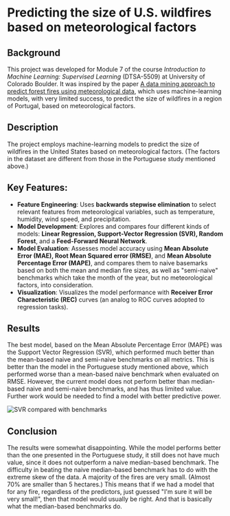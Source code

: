 # Predicting the size of U.S. wildfires based on meteorological factors

## Background
This project was developed for Module 7 of the course *Introduction to Machine Learning: Supervised Learning* (DTSA-5509) at University of Colorado Boulder. It was inspired by the paper [A data mining approach to predict forest fires using meteorological data](https://core.ac.uk/works/9801673/), which uses machine-learning models, with very limited success, to predict the size of wildfires in a region of Portugal, based on meteorological factors.

## Description
The project employs machine-learning models to predict the size of wildfires in the United States based on meteorological factors. (The factors in the dataset are different from those in the Portuguese study mentioned above.)

## Key Features:
* **Feature Engineering**: Uses **backwards stepwise elimination** to select relevant features from meteorological variables, such as temperature, humidity, wind speed, and precipitation.
* **Model Development**: Explores and compares four different kinds of models: **Linear Regression, Support-Vector Regression (SVR), Random Forest**, and a **Feed-Forward Neural Network**.
* **Model Evaluation**: Assesses model accuracy using **Mean Absolute Error (MAE), Root Mean Squared error (RMSE)**, and **Mean Absolute Percentage Error (MAPE)**, and compares them to naive basemarks based on both the mean and median fire sizes, as well as "semi-naive" benchmarks which take the month of the year, but no meteorological factors, into consideration.
* **Visualization**: Visualizes the model performance with **Receiver Error Characteristic (REC)** curves (an analog to ROC curves adopted to regression tasks).

## Results
The best model, based on the Mean Absolute Percentage Error (MAPE) was the Support Vector Regression (SVR), which performed much better than the mean-based naive and semi-naive benchmarks on all metrics. This is better than the model in the Portuguese study mentioned above, which performed worse than a mean-based naive benchmark when evaluated on RMSE. However, the current model does not perform better than median-based naive and semi-naive benchmarks, and has thus limited value. Further work would be needed to find a model with better predictive power.

![SVR compared with benchmarks](https://github.com/user-attachments/assets/1b52a806-b98f-4140-ad8e-1fb5a534f094)

## Conclusion
The results were somewhat disappointing. While the model performs better than the one presented in the Portuguese study, it still does not have much value, since it does not outperform a naive median-based benchmark. The difficulty in beating the naive median-based benchmark has to do with the extreme skew of the data. A majority of the fires are very small. (Almost 70% are smaller than 5 hectares.) This means that if we had a model that for any fire, regardless of the predictors, just guessed "I'm sure it will be very small!", then that model would usually be right. And that 
is basically what the median-based benchmarks do.
